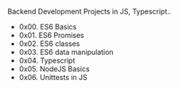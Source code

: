 Backend Development Projects in JS, Typescript..

- 0x00. ES6 Basics
- 0x01. ES6 Promises
- 0x02. ES6 classes
- 0x03. ES6 data manipulation
- 0x04. Typescript
- 0x05. NodeJS Basics
- 0x06. Unittests in JS
